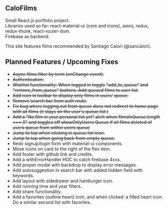 ## CaloFilms

Small React.js portfolio project.    
Libraries used so far: react-material-ui (core and icons), axios, redux, redux-thunk, react-router-dom.  
Firebase as backend.

This site features films recommended by Santiago Calori (@sancalori).  

## Planned Features / Upcoming Fixes
* ~~Async films filter by term (onChange event).~~
* ~~Authentication.~~ 
* ~~Wishlist functionality: When logged in toggle "add_to_queue" and "remove_from_queue" buttons. Add queued films to user list.~~ 
* ~~Add icon in toolbar to display only films in users' queue.~~ 
* ~~Remove search bar from auth route.~~ 
* ~~Fix bug where logging out from queue does not redirect to home page with all films (it stays on the user's queue list.)~~
* ~~Add a "No film in your personal list yet" alert when filmsInQueue.length === 0" and toggles off showOnlyUsers Queue if all films deleted of users queue from within users queue~~
* ~~Jump to top when clicking in queue list icon.~~
* ~~Jump to top when going back from empty queue.~~
* Redo signup/login form with material-ui components.
* Move icons on card to the right of the flex item.
* Add footer with github link and credits.
* Add a withErrorHandler HOC to catch firebase 4xxs.
* Add proper modal with backdrop to display error messages.
* Add autosuggestion in search bar with added hidden field with keywords.
* Add layout with sidedrawer and hamburger icon.
* Add running time and year filters.
* Add share functionality.
* Add a favorites (outline heart) icon, and when clicked: a filled heart icon. Do a similar second list with favorites.